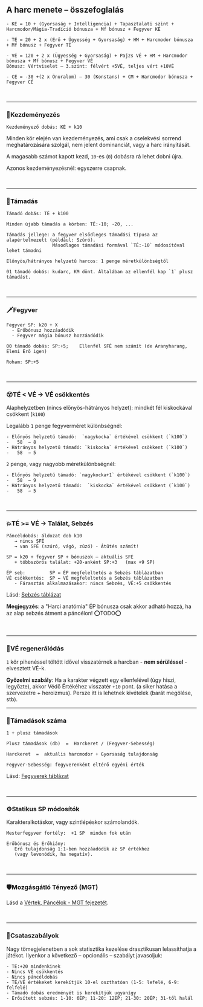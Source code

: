 
## A harc menete – összefoglalás

```
- KÉ = 10 + (Gyorsaság + Intelligencia) + Tapasztalati szint + Harcmodor/Mágia-Tradíció bónusza + Mf bónusz + Fegyver KÉ

- TÉ = 20 + 2 x (Erő + Ügyesség + Gyorsaság) + HM + Harcmodor bónusza + Mf bónusz + Fegyver TÉ

- VÉ = 120 + 2 x (Ügyesség + Gyorsaság) + Pajzs VÉ + HM + Harcmodor bónusza + Mf bónusz + Fegyver VÉ
Bónusz: Vértviselet – 3.szint: félvért +5VÉ, teljes vért +10VÉ

- CÉ = -30 +(2 x Önuralom) – 30 (Konstans) + CM + Harcmodor bónusza + Fegyver CÉ
```

<br />

---
### 🤞Kezdeményezés

```
Kezdeményező dobás: KÉ + k10
```

Minden kör elején van kezdeményezés, ami csak a cselekvési sorrend meghatározására szolgál, nem jelent dominanciát, vagy a harc irányítását.

A magasabb számot kapott kezd, `10`-es (`0`) dobásra rá lehet dobni újra.

Azonos kezdeményezésnél: egyszerre csapnak.

<br />

---
### 🤺Támadás

```
Támadó dobás: TÉ + k100

Minden újabb támadás a körben: TÉ:-10; -20, ...

Támadás jellege: a fegyver elsődleges támadási típusa az alapértelmezett (például: Szúró).
                 Másodlagos támadási formával `TÉ:-10` módosítóval lehet támadni

Előnyös/hátrányos helyzetű harcos: 1 penge méretkülönbségtől

01 támadó dobás: kudarc, KM dönt. Általában az ellenfél kap `1` plusz támadást.
```

<br />

---
### 🗡️Fegyver

```
Fegyver SP: k20 + X
  - Erőbónusz hozzáadódik
  - Fegyver mágia bónusz hozzáadódik

00 támadó dobás: SP:+5;    Ellenfél SFÉ nem számít (de Aranyharang, Elemi Erő igen)

Roham: SP:+5
```

<br />

---
### 😵TÉ < VÉ  → VÉ csökkentés

Alaphelyzetben (nincs előnyös-hátrányos helyzet):  mindkét fél kiskockával csökkent (`k100`)

Legalább `1` penge fegyverméret különbségnél:

```
- Előnyös helyzetű támadó:  `nagykocka` értékével csökkent (`k100`)   -   58  → 8
- Hátrányos helyzetű támadó: `kiskocka` értékével csökkent (`k100`)   -   58  → 5
```

`2` penge, vagy nagyobb méretkülönbségnél:

```
- Előnyös helyzetű támadó: `nagykocka+1` értékével csökkent (`k100`)  -   58  → 9
- Hátrányos helyzetű támadó:  `kiskocka` értékével csökkent (`k100`)  -   58  → 5
```

<br />

---
### 💥TÉ >= VÉ  → Találat, Sebzés

```
Páncéldobás: áldozat dob k10    
   → nincs SFÉ
   → van SFÉ (szúró, vágó, zúzó) - Átütés számít!

SP = k20 + fegyver SP + bónuszok – aktuális SFÉ
   + többszörös találat: +20-anként SP:+3   (max +9 SP)

ÉP seb:         SP ↔ ÉP megfeleltetés a Sebzés táblázatban
VÉ csökkentés:  SP ↔ VÉ megfeleltetés a Sebzés táblázatban
   - Fárasztás alkalmazásakor: nincs Sebzés, VÉ:+5 csökkentés
```

Lásd: [Sebzés táblázat](064_01_02_harc_menete_reszletes.md#sebz%C3%A9s)

**Megjegyzés**: a "Harci anatómia" ÉP bónusza csak akkor adható hozzá, ha az alap sebzés átment a páncélon! ⭕TODO⭕

<br />

---
### 🍎VÉ regenerálódás

`1` kör pihenéssel töltött idővel visszatérnek a harcban - **nem sérüléssel** - elvesztett VÉ-k.

**Győzelmi szabály**: Ha a karakter végzett egy ellenfelével (úgy hiszi, legyőzte), akkor Védő Értékéhez visszatér `+10` pont. (a siker hatása a szervezetre + heroizmus). Persze itt is lehetnek kivételek (barát megölése, stb).

---
### 🔢Támadások száma

```
1 + plusz támadások

Plusz támadások (db)  =  Harckeret / (Fegyver-Sebesség)
```

```
Harckeret  =  aktuális harcmodor + Gyorsaság tulajdonság

Fegyver-Sebesség: fegyverenként eltérő egyéni érték 
```

Lásd: [Fegyverek táblázat](067_fegyverek.md)

<br />

---
### ⚙️Statikus SP módosítók

Karakteralkotáskor, vagy szintlépéskor számolandók.

```
Mesterfegyver fortély:  +1 SP  minden fok után
```

```
Erőbónusz és Erőhiány:
   Erő tulajdonság 1:1-ben hozzáadódik az SP értékhez
   (vagy levonódik, ha negatív).
```

<br />

---
### 🛡️Mozgásgátló Tényező (MGT)

Lásd a [Vértek, Páncélok - MGT fejezetét](068_vertek_pancelok.md#mozgásgátló-tényező-mgt).

<br />

---
### 📖Csataszabályok

Nagy tömegjelenetben a sok statisztika kezelése drasztikusan lelassíthatja a játékot. Ilyenkor a következő – opcionális – szabályt javasoljuk:

```
- TÉ:+20 mindenkinek
- Nincs VÉ csökkentés
- Nincs páncéldobás
- TÉ/VÉ értékeket kerekítjük 10-el oszthatóan (1-5: lefelé, 6-9: felfelé)
- Támadó dobás eredményét is kerekítjük ugyanígy
- Erősített sebzés: 1-10: 6ÉP; 11-20: 12ÉP; 21-30: 20ÉP; 31-től halál
```
